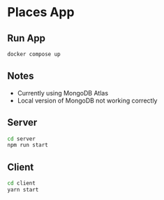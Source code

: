 # Places App

## Run App

```bash
docker compose up
```

## Notes

- Currently using MongoDB Atlas
- Local version of MongoDB not working correctly

## Server

```bash
cd server
npm run start
```

## Client

```bash
cd client
yarn start
```
